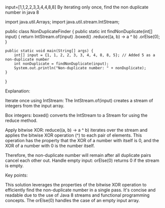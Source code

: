 input=[1,1,2,2,3,3,4,4,8,8] By iterating only once, find the non duplicate number in java 8

import java.util.Arrays;
import java.util.stream.IntStream;

public class NonDuplicateFinder {
public static int findNonDuplicate(int[] input) {
return IntStream.of(input)
.boxed()
.reduce((a, b) -> a ^ b)
.orElse(0);
}

    public static void main(String[] args) {
        int[] input = {1, 1, 2, 2, 3, 3, 4, 4, 8, 8, 5}; // Added 5 as a non-duplicate number
        int nonDuplicate = findNonDuplicate(input);
        System.out.println("Non-duplicate number: " + nonDuplicate);
    }

}

Explanation:

Iterate once using IntStream: The IntStream.of(input) creates a stream of integers from the input array.

Box integers: boxed() converts the IntStream to a Stream<Integer> for using the reduce method.

Apply bitwise XOR: reduce((a, b) -> a ^ b) iterates over the stream and applies the bitwise XOR operation (^) to each pair of elements. This operation has the property that the XOR of a number with itself is 0, and the XOR of a number with 0 is the number itself.

Therefore, the non-duplicate number will remain after all duplicate pairs cancel each other out.
Handle empty input: orElse(0) returns 0 if the stream is empty.

Key points:

This solution leverages the properties of the bitwise XOR operation to efficiently find the non-duplicate number in a single pass.
It's concise and readable due to the use of Java 8 streams and functional programming concepts.
The orElse(0) handles the case of an empty input array.
